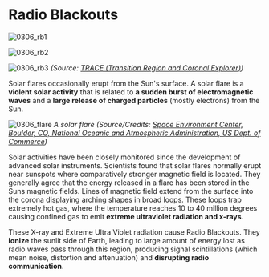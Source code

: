 # Radio Blackouts

![0306_rb1](./static/0306_rb1.jpg)

![0306_rb2](./static/0306_rb2.jpg)

![0306_rb3](./static/0306_rb3.jpg)
*(Source: [TRACE (Transition Region and Coronal Explorer)](http://trace.lmsal.com/Science/ScientificResults/trace_cdrom/html/trace_images.html))*

Solar flares occasionally erupt from the Sun's surface. A solar flare is a **violent solar activity** that is related to **a sudden burst of electromagnetic waves** and a **large release of charged particles** (mostly electrons) from the Sun. 

![0306_flare](./static/0306_flare.jpg)
*A solar flare (Source/Credits: [Space Environment Center, Boulder, CO, National Oceanic and Atmospheric Administration, US Dept. of Commerce](http://www.sec.noaa.gov/))*

Solar activities have been closely monitored since the development of advanced solar instruments. Scientists found that solar flares normally erupt near sunspots where comparatively stronger magnetic field is located. They generally agree that the energy released in a flare has been stored in the  Suns magnetic fields. Lines of magnetic field extend from the surface into the corona displaying arching shapes in broad loops. These loops trap extremely hot gas, where the temperature reaches 10 to 40 million degrees causing confined gas to emit **extreme ultraviolet radiation and x-rays**.

These X-ray and Extreme Ultra Violet radiation cause Radio Blackouts. They **ionize** the sunlit side of Earth, leading to large amount of energy lost as radio waves pass through this region, producing signal scintillations (which mean noise, distortion and attenuation) and **disrupting radio communication**. 
